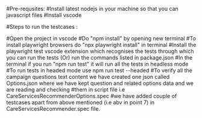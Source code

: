 #Pre-requsites: 
#Install latest nodejs in your machine so that you can javascript files
#Install vscode

#Steps to run the testcases :

#Open the project in vscode
#Do "npm install" by opening new terminal
#To install playwright browsers do "npx playwright install" in terminal
#Install the playwright test vscode extension which recognises the tests through which you can run the tests (Or) run the commands listed in package.json
#In the terminal if you run "npm run test" it will run all the tests in headless mode
#To run tests in headed mode use npm run test --headed
#To verify all the campaign questions text content we have created one json called Options.json where we have kept question and related options data and we are reading and checking #them in script file i.e CareServicesRecommenderOptions.spec
#we have added couple of testcases apart from above mentioned (i.e abv in point 7) in CareServicesRecommender.spec file.
